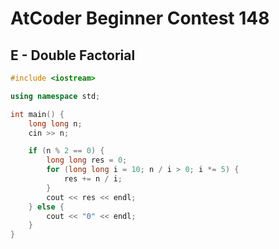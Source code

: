 # AtCoder Beginner Contest 148
## E - Double Factorial
```cpp
#include <iostream>

using namespace std;

int main() {
    long long n;
    cin >> n;

    if (n % 2 == 0) {
        long long res = 0;
        for (long long i = 10; n / i > 0; i *= 5) {
            res += n / i;
        }
        cout << res << endl;
    } else {
        cout << "0" << endl;
    }
}
```
